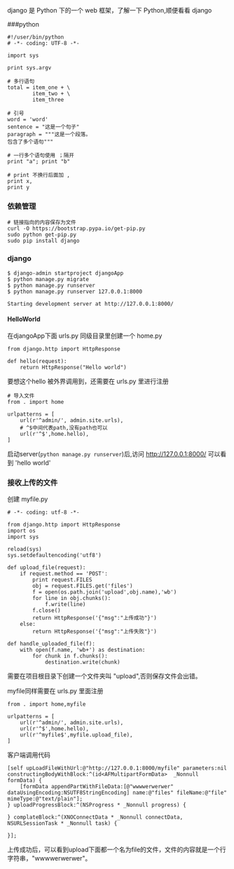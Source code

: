 django 是 Python 下的一个 web 框架，了解一下 Python,顺便看看 django


###python

```
#!/user/bin/python
# -*- coding: UTF-8 -*-

import sys

print sys.argv

# 多行语句
total = item_one + \
        item_two + \
        item_three
        
# 引号
word = 'word'
sentence = "这是一个句子"
paragraph = """这是一个段落。
包含了多个语句"""

# 一行多个语句使用 ；隔开
print "a"; print "b"

# print 不换行后面加 ,
print x,
print y

```

### 依赖管理

```
# 链接指向的内容保存为文件
curl -O https://bootstrap.pypa.io/get-pip.py
sudo python get-pip.py 
sudo pip install django
```

### django

```
$ django-admin startproject djangoApp
$ python manage.py migrate
$ python manage.py runserver
$ python manage.py runserver 127.0.0.1:8000

Starting development server at http://127.0.0.1:8000/
```

#### HelloWorld

在djangoApp下面 urls.py 同级目录里创建一个 home.py

```
from django.http import HttpResponse

def hello(request):
	return HttpResponse("Hello world")
```

要想这个hello 被外界调用到，还需要在 urls.py 里进行注册

```
# 导入文件
from . import home

urlpatterns = [
    url(r'^admin/', admin.site.urls),
    # ^$中间代表path,没有path也可以
    url(r'^$',home.hello),
]

```
启动server(```python manage.py runserver```)后,访问 http://127.0.0.1:8000/ 可以看到 'hello world'

### 接收上传的文件

创建 myfile.py 

```
# -*- coding: utf-8 -*-

from django.http import HttpResponse
import os
import sys  

reload(sys)
sys.setdefaultencoding('utf8')

def upload_file(request):
    if request.method == 'POST':
        print request.FILES
        obj = request.FILES.get('files')
        f = open(os.path.join('upload',obj.name),'wb')
        for line in obj.chunks():
            f.write(line)
        f.close()
        return HttpResponse('{"msg":"上传成功"}')
    else:
        return HttpResponse('{"msg":"上传失败"}')

def handle_uploaded_file(f):
    with open(f.name, 'wb+') as destination:
        for chunk in f.chunks():
            destination.write(chunk)
```

需要在项目根目录下创建一个文件夹叫 "upload",否则保存文件会出错。

myfile同样需要在 urls.py 里面注册

```
from . import home,myfile

urlpatterns = [
    url(r'^admin/', admin.site.urls),
    url(r'^$',home.hello),
    url(r'^myfile$',myfile.upload_file),
]

```

客户端调用代码

```
[self upLoadFileWithUrl:@"http://127.0.0.1:8000/myfile" parameters:nil constructingBodyWithBlock:^(id<AFMultipartFormData>  _Nonnull formData) {
    [formData appendPartWithFileData:[@"wwwwerwerwer" dataUsingEncoding:NSUTF8StringEncoding] name:@"files" fileName:@"file" mimeType:@"text/plain"];
} uploadProgressBlock:^(NSProgress * _Nonnull progress) {
    
} complateBlock:^(XNOConnectData * _Nonnull connectData, NSURLSessionTask * _Nonnull task) {
    
}];
```

上传成功后，可以看到upload下面都一个名为file的文件，文件的内容就是一个行字符串，"wwwwerwerwer"。


